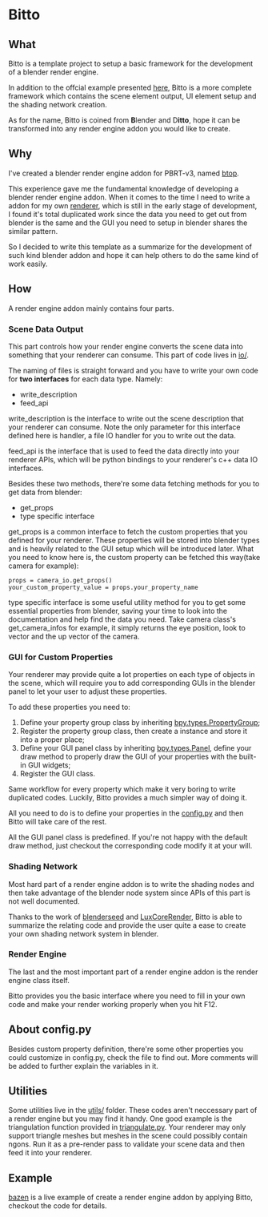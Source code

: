 # Bitto

## What

Bitto is a template project to setup a basic framework for the development of a blender render engine.

In addition to the offcial example presented [here](https://docs.blender.org/api/current/bpy.types.RenderEngine.html), Bitto is a more complete framework which contains the scene element output, UI element setup and the shading network creation.

As for the name, Bitto is coined from **B**lender and D**itto**, hope it can be transformed into any render engine addon you would like to create.

## Why

I've created a blender render engine addon for PBRT-v3, named [btop](https://github.com/joeyskeys/btop).

This experience gave me the fundamental knowledge of developing a blender render engine addon. When it comes to the time I need to write a addon for my own [renderer](https://github.com/joeyskeys/kazen_proto), which is still in the early stage of development, I found it's total duplicated work since the data you need to get out from blender is the same and the GUI you need to setup in blender shares the similar pattern.

So I decided to write this template as a summarize for the development of such kind blender addon and hope it can help others to do the same kind of work easily.

## How

A render engine addon mainly contains four parts.

### Scene Data Output

This part controls how your render engine converts the scene data into something that your renderer can consume. This part of code lives in [io/](https://github.com/joeyskeys/bitto/tree/main/io).

The naming of files is straight forward and you have to write your own code for **two interfaces** for each data type. Namely:
- write_description
- feed_api

write_description is the interface to write out the scene description that your renderer can consume. Note the only parameter for this interface defined here is handler, a file IO handler for you to write out the data.

feed_api is the interface that is used to feed the data directly into your renderer APIs, which will be python bindings to your renderer's c++ data IO interfaces.

Besides these two methods, there're some data fetching methods for you to get data from blender:

- get_props
- type specific interface

get_props is a common interface to fetch the custom properties that you defined for your renderer. These properties will be stored into blender types and is heavily related to the GUI setup which will be introduced later. What you need to know here is, the custom property can be fetched this way(take camera for example):

```
props = camera_io.get_props()
your_custom_property_value = props.your_property_name
```

type specific interface is some useful utility method for you to get some essential properties from blender, saving your time to look into the documentation and help find the data you need. Take camera class's get_camera_infos for example, it simply returns the eye position, look to vector and the up vector of the camera.

### GUI for Custom Properties

Your renderer may provide quite a lot properties on each type of objects in the scene, which will require you to add corresponding GUIs in the blender panel to let your user to adjust these properties.

To add these properties you need to:

1. Define your property group class by inheriting [bpy.types.PropertyGroup](https://docs.blender.org/api/current/bpy.types.PropertyGroup.html);
2. Register the property group class, then create a instance and store it into a proper place;
3. Define your GUI panel class by inheriting [bpy.types.Panel](https://docs.blender.org/api/current/bpy.types.Panel.html), define your draw method to properly draw the GUI of your properties with the built-in GUI widgets;
4. Register the GUI class.

Same workflow for every property which make it very boring to write duplicated codes. Luckily, Bitto provides a much simpler way of doing it.

All you need to do is to define your properties in the [config.py](https://github.com/joeyskeys/bitto/blob/main/config.py) and then Bitto will take care of the rest.

All the GUI panel class is predefined. If you're not happy with the default draw method, just checkout the corresponding code modify it at your will.

### Shading Network

Most hard part of a render engine addon is to write the shading nodes and then take advantage of the blender node system since APIs of this part is not well documented.

Thanks to the work of [blenderseed](https://github.com/appleseedhq/blenderseed) and [LuxCoreRender](https://github.com/LuxCoreRender/BlendLuxCore), Bitto is able to summarize the relating code and provide the user quite a ease to create your own shading network system in blender.

### Render Engine

The last and the most important part of a render engine addon is the render engine class itself.

Bitto provides you the basic interface where you need to fill in your own code and make your render working properly when you hit F12.

## About config.py

Besides custom property definition, there're some other properties you could customize in config.py, check the file to find out. More comments will be added to further explain the variables in it.

## Utilities

Some utilities live in the [utils/](https://github.com/joeyskeys/bitto/tree/main/utils) folder. These codes aren't neccessary part of a render engine but you may find it handy. One good example is the triangulation function provided in [triangulate.py](https://github.com/joeyskeys/bitto/blob/main/utils/triangulate.py). Your renderer may only support triangle meshes but meshes in the scene could possibly contain ngons. Run it as a pre-render pass to validate your scene data and then feed it into your renderer.

## Example

[bazen](https://github.com/joeyskeys/bazen) is a live example of create a render engine addon by applying Bitto, checkout the code for details.